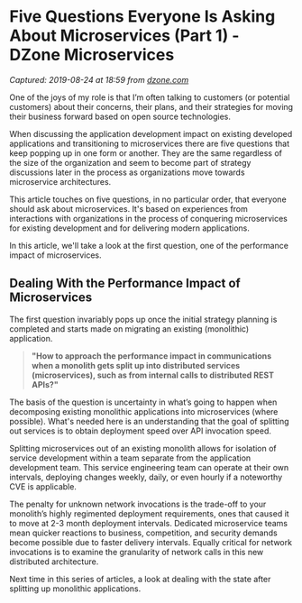 # Five Questions Everyone Is Asking About Microservices (Part 1) - DZone Microservices

_Captured: 2019-08-24 at 18:59 from [dzone.com](https://dzone.com/articles/5-questions-everyones-asking-about-microservices-p?edition=520325&utm_source=Daily%20Digest&utm_medium=email&utm_campaign=Daily%20Digest%202019-08-24)_

One of the joys of my role is that I’m often talking to customers (or potential customers) about their concerns, their plans, and their strategies for moving their business forward based on open source technologies.

When discussing the application development impact on existing developed applications and transitioning to microservices there are five questions that keep popping up in one form or another. They are the same regardless of the size of the organization and seem to become part of strategy discussions later in the process as organizations move towards microservice architectures.

This article touches on five questions, in no particular order, that everyone should ask about microservices. It's based on experiences from interactions with organizations in the process of conquering microservices for existing development and for delivering modern applications.

In this article, we'll take a look at the first question, one of the performance impact of microservices.

## Dealing With the Performance Impact of Microservices

The first question invariably pops up once the initial strategy planning is completed and starts made on migrating an existing (monolithic) application.

> **"How to approach the performance impact in communications when a monolith gets split up into distributed services (microservices), such as from internal calls to distributed REST APIs?"**

The basis of the question is uncertainty in what’s going to happen when decomposing existing monolithic applications into microservices (where possible). What's needed here is an understanding that the goal of splitting out services is to obtain deployment speed over API invocation speed.

Splitting microservices out of an existing monolith allows for isolation of service development within a team separate from the application development team. This service engineering team can operate at their own intervals, deploying changes weekly, daily, or even hourly if a noteworthy CVE is applicable.

The penalty for unknown network invocations is the trade-off to your monolith’s highly regimented deployment requirements, ones that caused it to move at 2-3 month deployment intervals. Dedicated microservice teams mean quicker reactions to business, competition, and security demands become possible due to faster delivery intervals. Equally critical for network invocations is to examine the granularity of network calls in this new distributed architecture.

Next time in this series of articles, a look at dealing with the state after splitting up monolithic applications.
